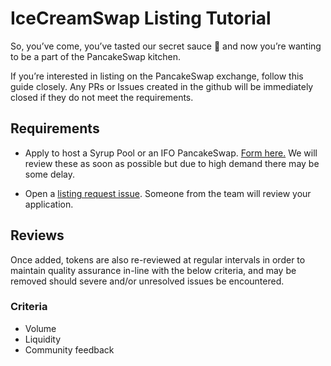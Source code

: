 # IceCreamSwap Listing Tutorial

So, you’ve come, you’ve tasted our secret sauce 🥞 and now you’re wanting to be a part of the PancakeSwap kitchen.

If you’re interested in listing on the PancakeSwap exchange, follow this guide closely. Any PRs or Issues created in the github will be immediately closed if they do not meet the requirements.

## Requirements


- Apply to host a Syrup Pool or an IFO PancakeSwap. [Form here.](https://docs.google.com/forms/d/e/1FAIpQLScGdT5rrVMr4WOWr08pvcroSeuIOtEJf1sVdQGVdcAOqryigQ/viewform) We will review these as soon as possible but due to high demand there may be some delay.


- Open a [listing request issue](https://github.com/pancakeswap/pancake-swap-interface/issues/new?assignees=Chef-Chungus&labels=listing&template=listing-request.md&title=%5BListing%5D+Request+listing+for+%7BADD+TOKEN+NAME+HERE%7D). Someone from the team will review your application.

## Reviews

Once added, tokens are also re-reviewed at regular intervals in order to maintain quality assurance in-line with the below criteria, and may be removed should severe and/or unresolved issues be encountered.

### Criteria

- Volume
- Liquidity
- Community feedback
